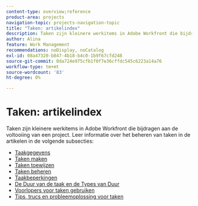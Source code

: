 ```yaml
---
content-type: overview;reference
product-area: projects
navigation-topic: projects-navigation-topic
title: "Taken: artikelindex"
description: Taken zijn kleinere werkitems in Adobe Workfront die bijdragen aan de voltooiing van een project. Meer informatie over het beheren van taken vindt u in de volgende artikelen.
author: Alina
feature: Work Management
recommendations: noDisplay, noCatalog
exl-id: 08a47320-b847-4b18-b4c0-1b9f67cfd248
source-git-commit: 0da724e975cfb1f0f7e36cffdc545c6223a14a76
workflow-type: tm+mt
source-wordcount: '83'
ht-degree: 0%

---
```


# Taken: artikelindex

<!--Audited: 01/2024-->

Taken zijn kleinere werkitems in Adobe Workfront die bijdragen aan de voltooiing van een project. Leer informatie over het beheren van taken in de artikelen in de volgende subsecties:

* [Taakgegevens](../../manage-work/tasks/task-information/task-information.md)
* [Taken maken](../../manage-work/tasks/create-tasks/create-tasks-overview-1.md)
* [Taken toewijzen](../../manage-work/tasks/assign-tasks/assign-tasks-1.md)
* [Taken beheren](../../manage-work/tasks/manage-tasks/manage-tasks.md)
* [Taakbeperkingen](../../manage-work/tasks/task-constraints/task-constraints.md)
* [De Duur van de taak en de Types van Duur](../../manage-work/tasks/taskdurtn/task-duration-duration-type.md)
* [Voorlopers voor taken gebruiken](../../manage-work/tasks/use-prdcssrs/use-task-predecessors.md)
* [Tips, trucs en probleemoplossing voor taken](../../manage-work/tasks/tips-tricks-and-troubleshooting/tips-tricks-troubleshooting-tasks.md)
